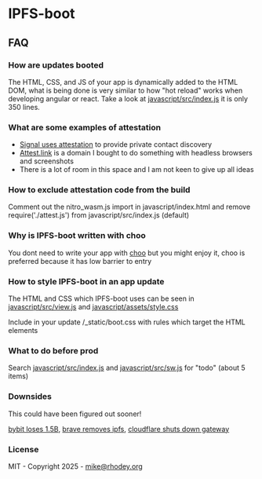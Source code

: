 # IPFS-boot
## FAQ

### How are updates booted
The HTML, CSS, and JS of your app is dynamically added to the HTML DOM, what is being done is very similar to how "hot reload" works when developing angular or react. Take a look at [javascript/src/index.js](https://github.com/rhodey/IPFS-boot/blob/master/javascript/src/index.js) it is only 350 lines.

### What are some examples of attestation
+ [Signal uses attestation](https://signal.org/blog/private-contact-discovery/) to provide private contact discovery
+ [Attest.link](https://attest.link) is a domain I bought to do something with headless browsers and screenshots
+ There is a lot of room in this space and I am not keen to give up all ideas

### How to exclude attestation code from the build
Comment out the nitro_wasm.js import in javascript/index.html and remove require('./attest.js') from javascript/src/index.js (default)

### Why is IPFS-boot written with choo
You dont need to write your app with [choo](https://github.com/choojs/choo) but you might enjoy it, choo is preferred because it has low barrier to entry

### How to style IPFS-boot in an app update
The HTML and CSS which IPFS-boot uses can be seen in [javascript/src/view.js](https://github.com/rhodey/IPFS-boot/blob/master/javascript/src/view.js) and [javascript/assets/style.css](https://github.com/rhodey/IPFS-boot/blob/master/javascript/assets/style.css)

Include in your update /_static/boot.css with rules which target the HTML elements

### What to do before prod
Search [javascript/src/index.js](https://github.com/rhodey/IPFS-boot/blob/master/javascript/src/index.js) and [javascript/src/sw.js](https://github.com/rhodey/IPFS-boot/blob/master/javascript/src/sw.js) for "todo" (about 5 items)

### Downsides
This could have been figured out sooner!

[bybit loses 1.5B](https://news.ycombinator.com/item?id=43140754), [brave removes ipfs](https://news.ycombinator.com/item?id=41381593), [cloudflare shuts down gateway](https://blog.cloudflare.com/cloudflares-public-ipfs-gateways-and-supporting-interplanetary-shipyard/)

### License
MIT - Copyright 2025 - mike@rhodey.org
